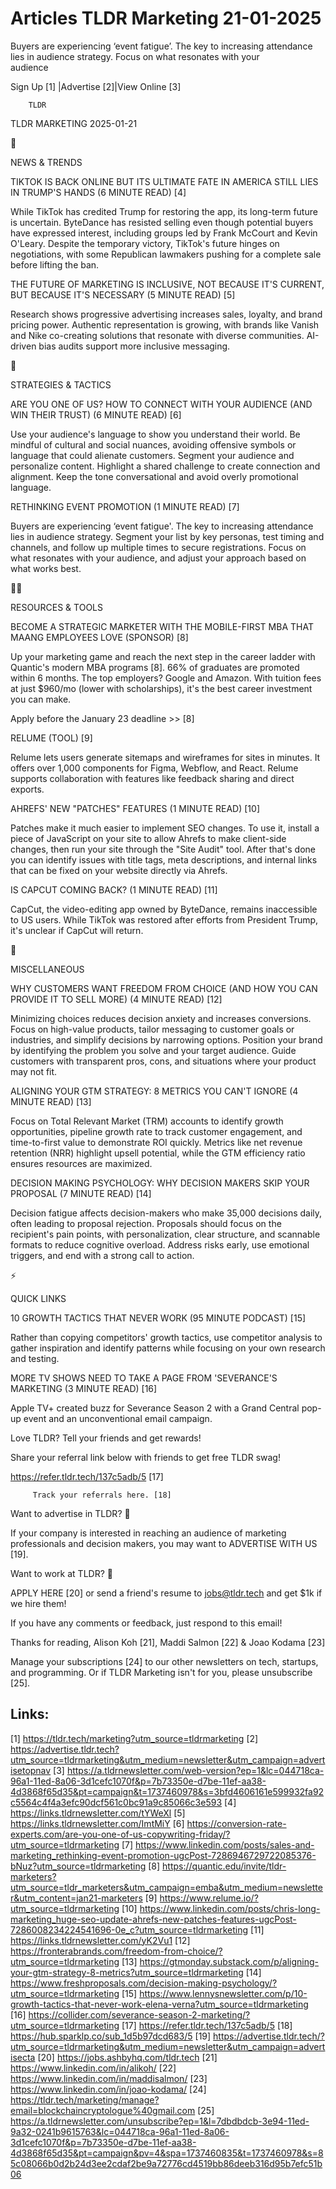 # Articles TLDR Marketing 21-01-2025

Buyers are experiencing ‘event fatigue’. The key to increasing
attendance lies in audience strategy. Focus on what resonates with
your
audience ‌ ‌ ‌ ‌ ‌ ‌ ‌ ‌ ‌ ‌ ‌ ‌ ‌ ‌ ‌ ‌ ‌ ‌ ‌ ‌ ‌ ‌ ‌ ‌ ‌ ‌  ‌ ‌ ‌ ‌ ‌ ‌ ‌ ‌ ‌ ‌ ‌ ‌ ‌ ‌ ‌ ‌ ‌ ‌ ‌ ‌ ‌ ‌ ‌ ‌ ‌ ‌ 


 Sign Up [1] |Advertise [2]|View Online [3] 

		TLDR 

TLDR MARKETING 2025-01-21

📱 

NEWS & TRENDS

 TIKTOK IS BACK ONLINE BUT ITS ULTIMATE FATE IN AMERICA STILL LIES IN
TRUMP'S HANDS (6 MINUTE READ) [4] 

 While TikTok has credited Trump for restoring the app, its long-term
future is uncertain. ByteDance has resisted selling even though
potential buyers have expressed interest, including groups led by
Frank McCourt and Kevin O'Leary. Despite the temporary victory,
TikTok's future hinges on negotiations, with some Republican lawmakers
pushing for a complete sale before lifting the ban. 

 THE FUTURE OF MARKETING IS INCLUSIVE, NOT BECAUSE IT'S CURRENT, BUT
BECAUSE IT'S NECESSARY (5 MINUTE READ) [5] 

 Research shows progressive advertising increases sales, loyalty, and
brand pricing power. Authentic representation is growing, with brands
like Vanish and Nike co-creating solutions that resonate with diverse
communities. AI-driven bias audits support more inclusive messaging. 

🚀 

STRATEGIES & TACTICS

 ARE YOU ONE OF US? HOW TO CONNECT WITH YOUR AUDIENCE (AND WIN THEIR
TRUST) (6 MINUTE READ) [6] 

 Use your audience's language to show you understand their world. Be
mindful of cultural and social nuances, avoiding offensive symbols or
language that could alienate customers. Segment your audience and
personalize content. Highlight a shared challenge to create connection
and alignment. Keep the tone conversational and avoid overly
promotional language. 

 RETHINKING EVENT PROMOTION (1 MINUTE READ) [7] 

 Buyers are experiencing ‘event fatigue'. The key to increasing
attendance lies in audience strategy. Segment your list by key
personas, test timing and channels, and follow up multiple times to
secure registrations. Focus on what resonates with your audience, and
adjust your approach based on what works best. 

🧑‍💻 

RESOURCES & TOOLS

 BECOME A STRATEGIC MARKETER WITH THE MOBILE-FIRST MBA THAT MAANG
EMPLOYEES LOVE (SPONSOR) [8] 

 Up your marketing game and reach the next step in the career ladder
with Quantic's modern MBA programs [8]. 66% of graduates are promoted
within 6 months. The top employers? Google and Amazon. With tuition
fees at just $960/mo (lower with scholarships), it's the best career
investment you can make.

Apply before the January 23 deadline >> [8]

 RELUME (TOOL) [9] 

 Relume lets users generate sitemaps and wireframes for sites in
minutes. It offers over 1,000 components for Figma, Webflow, and
React. Relume supports collaboration with features like feedback
sharing and direct exports. 

 AHREFS' NEW "PATCHES" FEATURES (1 MINUTE READ) [10] 

 Patches make it much easier to implement SEO changes. To use it,
install a piece of JavaScript on your site to allow Ahrefs to make
client-side changes, then run your site through the "Site Audit" tool.
After that's done you can identify issues with title tags, meta
descriptions, and internal links that can be fixed on your website
directly via Ahrefs. 

 IS CAPCUT COMING BACK? (1 MINUTE READ) [11] 

 CapCut, the video-editing app owned by ByteDance, remains
inaccessible to US users. While TikTok was restored after efforts from
President Trump, it's unclear if CapCut will return. 

🎁 

MISCELLANEOUS

 WHY CUSTOMERS WANT FREEDOM FROM CHOICE (AND HOW YOU CAN PROVIDE IT TO
SELL MORE) (4 MINUTE READ) [12] 

 Minimizing choices reduces decision anxiety and increases
conversions. Focus on high-value products, tailor messaging to
customer goals or industries, and simplify decisions by narrowing
options. Position your brand by identifying the problem you solve and
your target audience. Guide customers with transparent pros, cons, and
situations where your product may not fit. 

 ALIGNING YOUR GTM STRATEGY: 8 METRICS YOU CAN'T IGNORE (4 MINUTE
READ) [13] 

 Focus on Total Relevant Market (TRM) accounts to identify growth
opportunities, pipeline growth rate to track customer engagement, and
time-to-first value to demonstrate ROI quickly. Metrics like net
revenue retention (NRR) highlight upsell potential, while the GTM
efficiency ratio ensures resources are maximized. 

 DECISION MAKING PSYCHOLOGY: WHY DECISION MAKERS SKIP YOUR PROPOSAL (7
MINUTE READ) [14] 

 Decision fatigue affects decision-makers who make 35,000 decisions
daily, often leading to proposal rejection. Proposals should focus on
the recipient's pain points, with personalization, clear structure,
and scannable formats to reduce cognitive overload. Address risks
early, use emotional triggers, and end with a strong call to action. 

⚡ 

QUICK LINKS

 10 GROWTH TACTICS THAT NEVER WORK (95 MINUTE PODCAST) [15] 

 Rather than copying competitors' growth tactics, use competitor
analysis to gather inspiration and identify patterns while focusing on
your own research and testing. 

 MORE TV SHOWS NEED TO TAKE A PAGE FROM 'SEVERANCE'S MARKETING (3
MINUTE READ) [16] 

 Apple TV+ created buzz for Severance Season 2 with a Grand Central
pop-up event and an unconventional email campaign. 

Love TLDR? Tell your friends and get rewards!

 Share your referral link below with friends to get free TLDR swag! 

 https://refer.tldr.tech/137c5adb/5 [17] 

		 Track your referrals here. [18] 

Want to advertise in TLDR? 📰

 If your company is interested in reaching an audience of marketing
professionals and decision makers, you may want to ADVERTISE WITH US
[19]. 

Want to work at TLDR? 💼

 APPLY HERE [20] or send a friend's resume to jobs@tldr.tech and get
$1k if we hire them! 

 If you have any comments or feedback, just respond to this email! 

Thanks for reading, 
Alison Koh [21], Maddi Salmon [22] & Joao Kodama [23] 

 Manage your subscriptions [24] to our other newsletters on tech,
startups, and programming. Or if TLDR Marketing isn't for you, please
unsubscribe [25]. 

 

Links:
------
[1] https://tldr.tech/marketing?utm_source=tldrmarketing
[2] https://advertise.tldr.tech?utm_source=tldrmarketing&utm_medium=newsletter&utm_campaign=advertisetopnav
[3] https://a.tldrnewsletter.com/web-version?ep=1&lc=044718ca-96a1-11ed-8a06-3d1cefc1070f&p=7b73350e-d7be-11ef-aa38-4d3868f65d35&pt=campaign&t=1737460978&s=3bfd4606161e599932fa92c5564c4f4a3efc90dcf561c0bc91a9c85066c3e593
[4] https://links.tldrnewsletter.com/tYWeXl
[5] https://links.tldrnewsletter.com/ImtMiY
[6] https://conversion-rate-experts.com/are-you-one-of-us-copywriting-friday/?utm_source=tldrmarketing
[7] https://www.linkedin.com/posts/sales-and-marketing_rethinking-event-promotion-ugcPost-7286946729722085376-bNuz?utm_source=tldrmarketing
[8] https://quantic.edu/invite/tldr-marketers?utm_source=tldr_marketers&utm_campaign=emba&utm_medium=newsletter&utm_content=jan21-marketers
[9] https://www.relume.io/?utm_source=tldrmarketing
[10] https://www.linkedin.com/posts/chris-long-marketing_huge-seo-update-ahrefs-new-patches-features-ugcPost-7286008234224541696-0e_c?utm_source=tldrmarketing
[11] https://links.tldrnewsletter.com/yK2Vu1
[12] https://fronterabrands.com/freedom-from-choice/?utm_source=tldrmarketing
[13] https://gtmonday.substack.com/p/aligning-your-gtm-strategy-8-metrics?utm_source=tldrmarketing
[14] https://www.freshproposals.com/decision-making-psychology/?utm_source=tldrmarketing
[15] https://www.lennysnewsletter.com/p/10-growth-tactics-that-never-work-elena-verna?utm_source=tldrmarketing
[16] https://collider.com/severance-season-2-marketing/?utm_source=tldrmarketing
[17] https://refer.tldr.tech/137c5adb/5
[18] https://hub.sparklp.co/sub_1d5b97dcd683/5
[19] https://advertise.tldr.tech/?utm_source=tldrmarketing&utm_medium=newsletter&utm_campaign=advertisecta
[20] https://jobs.ashbyhq.com/tldr.tech
[21] https://www.linkedin.com/in/alikoh/
[22] https://www.linkedin.com/in/maddisalmon/
[23] https://www.linkedin.com/in/joao-kodama/
[24] https://tldr.tech/marketing/manage?email=blockchaincryptologue%40gmail.com
[25] https://a.tldrnewsletter.com/unsubscribe?ep=1&l=7dbdbdcb-3e94-11ed-9a32-0241b9615763&lc=044718ca-96a1-11ed-8a06-3d1cefc1070f&p=7b73350e-d7be-11ef-aa38-4d3868f65d35&pt=campaign&pv=4&spa=1737460835&t=1737460978&s=85c08066b0d2b24d3ee2cdaf2be9a72776cd4519bb86deeb316d95b7efc51b06